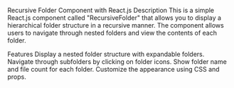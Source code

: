Recursive Folder Component with React.js
Description
This is a simple React.js component called "RecursiveFolder" that allows you to display a hierarchical folder structure in a recursive manner. The component allows users to navigate through nested folders and view the contents of each folder.

Features
Display a nested folder structure with expandable folders.
Navigate through subfolders by clicking on folder icons.
Show folder name and file count for each folder.
Customize the appearance using CSS and props.


